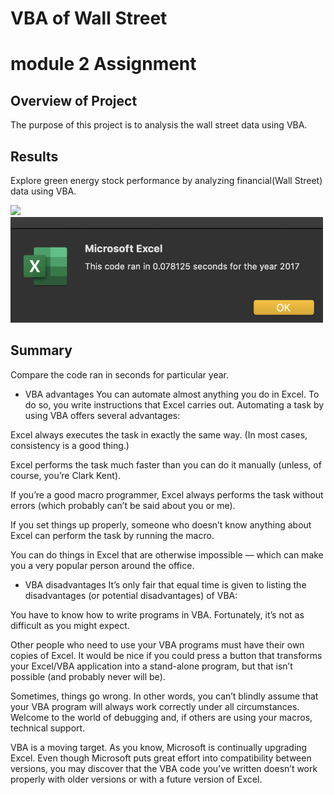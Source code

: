 # VBA of Wall Street 
# module 2 Assignment



## Overview of Project

The purpose of this project is to analysis the wall street data using VBA. 




## Results

Explore green energy stock performance by analyzing financial(Wall Street) data using VBA.

<img width="500" src="https://github.com/silpapoudell/Bootcamp-UTA-VIRT-DATA-PT-04-2021-U-B-MW/blob/main/02-VBA/VBA_Challenge_2017.png">

<img width="500" src="https://github.com/silpapoudell/Bootcamp-UTA-VIRT-DATA-PT-04-2021-U-B-MW/blob/main/02-VBA/Resources/VBA_Challenge_2017.png">




## Summary

Compare the code ran in seconds for particular year.


- VBA advantages
You can automate almost anything you do in Excel. To do so, you write instructions that Excel carries out.
Automating a task by using VBA offers several advantages:

Excel always executes the task in exactly the same way. (In most cases, consistency is a good thing.)

Excel performs the task much faster than you can do it manually (unless, of course, you’re Clark Kent).

If you’re a good macro programmer, Excel always performs the task without errors (which probably can’t be said about you or me).

If you set things up properly, someone who doesn’t know anything about Excel can perform the task by running the macro.

You can do things in Excel that are otherwise impossible — which can make you a very popular person around the office.




- VBA disadvantages
It’s only fair that equal time is given to listing the disadvantages (or potential disadvantages) of VBA:

You have to know how to write programs in VBA. Fortunately, it’s not as difficult as you might expect.

Other people who need to use your VBA programs must have their own copies of Excel. It would be nice if you could press a button that transforms your Excel/VBA application into a stand-alone program, but that isn’t possible (and probably never will be).

Sometimes, things go wrong. In other words, you can’t blindly assume that your VBA program will always work correctly under all circumstances. Welcome to the world of debugging and, if others are using your macros, technical support.

VBA is a moving target. As you know, Microsoft is continually upgrading Excel. Even though Microsoft puts great effort into compatibility between versions, you may discover that the VBA code you’ve written doesn’t work properly with older versions or with a future version of Excel.


